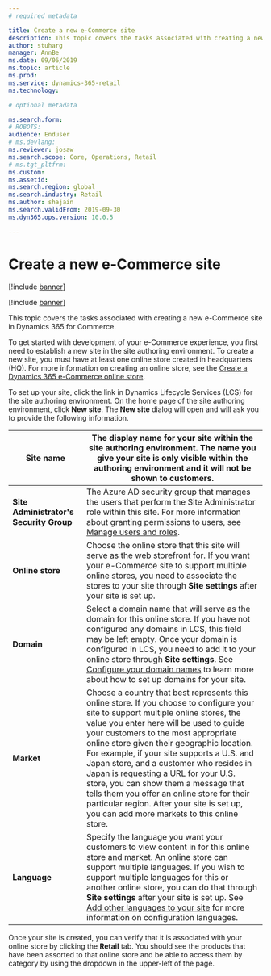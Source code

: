 ```yaml
---
# required metadata

title: Create a new e-Commerce site
description: This topic covers the tasks associated with creating a new e-Commerce site in Dynamics 365 for Commerce. 
author: stuharg
manager: AnnBe
ms.date: 09/06/2019
ms.topic: article
ms.prod: 
ms.service: dynamics-365-retail
ms.technology: 

# optional metadata

ms.search.form: 
# ROBOTS: 
audience: Enduser
# ms.devlang: 
ms.reviewer: josaw
ms.search.scope: Core, Operations, Retail
# ms.tgt_pltfrm: 
ms.custom: 
ms.assetid: 
ms.search.region: global
ms.search.industry: Retail
ms.author: shajain
ms.search.validFrom: 2019-09-30
ms.dyn365.ops.version: 10.0.5

---
```


# Create a new e-Commerce site

[!include [banner](includes/banner.md)]

[!include [banner](includes/preview-banner.md)]

This topic covers the tasks associated with creating a new e-Commerce site in Dynamics 365 for Commerce. 

To get started with development of your e-Commerce experience, you first need to establish a new site in the site authoring environment. To create a new site, you must have at least one online store created in headquarters (HQ). For more information on creating an online store, see the [Create a Dynamics 365 e-Commerce online store]().  

To set up your site, click the link in Dynamics Lifecycle Services (LCS) for the site authoring environment. On the home page of the site authoring environment, click **New site**. The **New site** dialog will open and will ask you to provide the following information.

| **Site name**                           | The display name for your site within the site authoring environment. The name you give your   site is only visible within the authoring environment and it will not be shown to customers. |
| --------------------------------------- | ------------------------------------------------------------ |
| **Site Administrator's Security Group** | The Azure AD security group that manages the users that perform the Site Administrator   role within this site. For more information about granting permissions to users, see [Manage users and roles](). |
| **Online store**                        | Choose the online store that this site will serve as the web storefront for. If you want your e-Commerce site to support multiple online stores, you need to associate the stores to your site through **Site settings** after your site is set up. |
| **Domain**                              | Select a domain name that will serve as the domain for this online store. If you have not   configured any domains in LCS, this field may be left empty. Once your domain is configured in LCS, you need to add it to your online store through **Site settings**. See [Configure your domain names]() to learn more about how to set up domains for your site. |
| **Market**                              | Choose a country that best represents this online store. If you choose to configure your site to support multiple online stores, the value you enter here will be used to guide your customers to the most appropriate online store given their geographic location. For example, if your site supports a U.S. and Japan store, and a customer who resides in Japan is requesting a URL for your U.S. store, you can show them a message that tells them you offer an online store for their particular region. After your site is set up, you can add more markets to this online store. |
| **Language**                            | Specify the language you want your customers to view content in for this online store and   market. An online store can support multiple languages. If you wish to support multiple languages for this or another online store, you can do that through **Site settings** after your site is set up. See [Add other languages to your site]() for more information on configuration languages. |



Once your site is created, you can verify that it is associated with your online store by clicking the **Retail** tab. You should see the products that have been assorted to that online store and be able to access them by category by using the dropdown in the upper-left of the page. 
